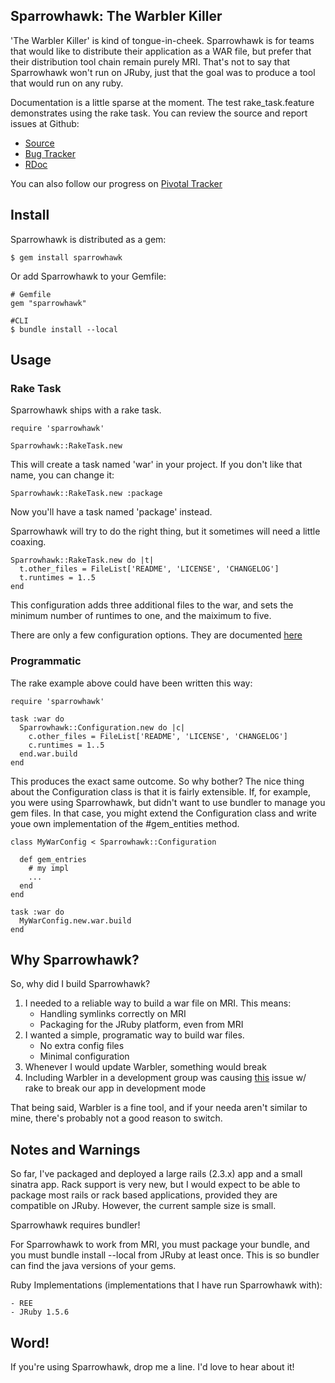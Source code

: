 ## Sparrowhawk: The Warbler Killer

'The Warbler Killer' is kind of tongue-in-cheek. Sparrowhawk is for teams that would like to distribute their application as a WAR file, but prefer that their distribution tool chain remain purely MRI. That's not to say that Sparrowhawk won't run on JRuby, just that the goal was to produce a tool that would run on any ruby.

Documentation is a little sparse at the moment. The test rake_task.feature demonstrates using the rake task. You can review the source and report issues at Github:

* [Source](https://github.com/kofno/Sparrowhawk)
* [Bug Tracker](https://github.com/kofno/Sparrowhawk/issues)
* [RDoc](http://rubydoc.info/github/kofno/Sparrowhawk/master/frames)

You can also follow our progress on [Pivotal Tracker](https://www.pivotaltracker.com/projects/164959#)

## Install

Sparrowhawk is distributed as a gem:

    $ gem install sparrowhawk

Or add Sparrowhawk to your Gemfile:

    # Gemfile
    gem "sparrowhawk"

    #CLI
    $ bundle install --local

## Usage

### Rake Task
Sparrowhawk ships with a rake task.

    require 'sparrowhawk'

    Sparrowhawk::RakeTask.new

This will create a task named 'war' in your project. If you don't like that name, you can change it:

    Sparrowhawk::RakeTask.new :package

Now you'll have a task named 'package' instead.

Sparrowhawk will try to do the right thing, but it sometimes will need a little coaxing.

    Sparrowhawk::RakeTask.new do |t|
      t.other_files = FileList['README', 'LICENSE', 'CHANGELOG']
      t.runtimes = 1..5
    end

This configuration adds three additional files to the war, and sets the minimum number of runtimes to one, and the maiximum to five.

There are only a few configuration options. They are documented [here](http://rubydoc.info/github/kofno/Sparrowhawk/master/Sparrowhawk/Configuration)

### Programmatic

The rake example above could have been written this way:

    require 'sparrowhawk'
    
    task :war do
      Sparrowhawk::Configuration.new do |c|
        c.other_files = FileList['README', 'LICENSE', 'CHANGELOG']
        c.runtimes = 1..5
      end.war.build
    end

This produces the exact same outcome. So why bother? The nice thing about the Configuration class is that it is fairly extensible. If, for example, you were using Sparrowhawk, but didn't want to use bundler to manage you gem files. In that case, you might extend the Configuration class and write youe own implementation of the #gem_entities method.

    class MyWarConfig < Sparrowhawk::Configuration
     
      def gem_entries
        # my impl
        ...
      end
    end
    
    task :war do
      MyWarConfig.new.war.build
    end

## Why Sparrowhawk?

So, why did I build Sparrowhawk?

1. I needed to a reliable way to build a war file on MRI. This means:
    - Handling symlinks correctly on MRI
    - Packaging for the JRuby platform, even from MRI
2. I wanted a simple, programatic way to build war files.
    - No extra config files
    - Minimal configuration
3. Whenever I would update Warbler, something would break
4. Including Warbler in a development group was causing [this](https://github.com/jimweirich/rake/issues#issue/7) issue w/ rake to break our app in development mode

That being said, Warbler is a fine tool, and if your needa aren't similar to mine, there's probably not a good reason to switch.

## Notes and Warnings

So far, I've packaged and deployed a large rails (2.3.x) app and a small sinatra app. Rack support is very new, but I would expect to be able to package most rails or rack based applications, provided they are compatible on JRuby. However, the current sample size is small.

Sparrowhawk requires bundler!

For Sparrowhawk to work from MRI, you must package your bundle, and you must bundle install --local from JRuby at least once. This is so bundler can find the java versions of your gems.

Ruby Implementations (implementations that I have run Sparrowhawk with):

    - REE
    - JRuby 1.5.6

## Word!

If you're using Sparrowhawk, drop me a line. I'd love to hear about it!
